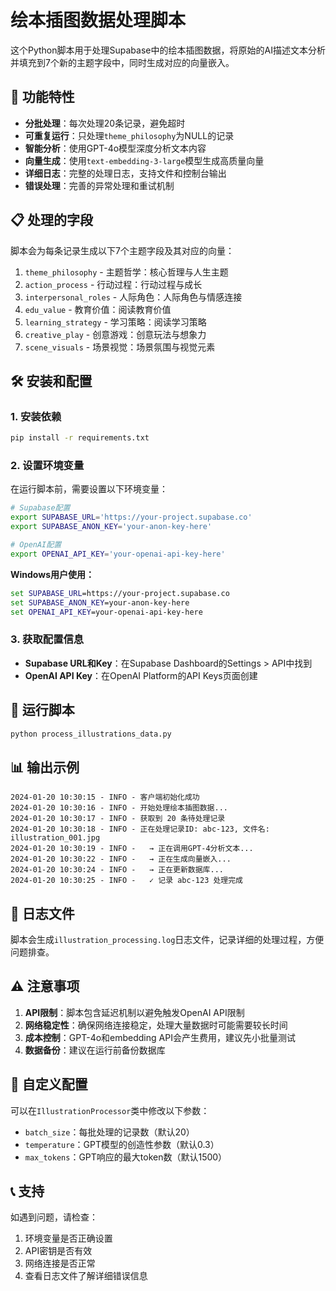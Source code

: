 # 绘本插图数据处理脚本

这个Python脚本用于处理Supabase中的绘本插图数据，将原始的AI描述文本分析并填充到7个新的主题字段中，同时生成对应的向量嵌入。

## 🚀 功能特性

- **分批处理**：每次处理20条记录，避免超时
- **可重复运行**：只处理`theme_philosophy`为NULL的记录
- **智能分析**：使用GPT-4o模型深度分析文本内容
- **向量生成**：使用`text-embedding-3-large`模型生成高质量向量
- **详细日志**：完整的处理日志，支持文件和控制台输出
- **错误处理**：完善的异常处理和重试机制

## 📋 处理的字段

脚本会为每条记录生成以下7个主题字段及其对应的向量：

1. `theme_philosophy` - 主题哲学：核心哲理与人生主题
2. `action_process` - 行动过程：行动过程与成长
3. `interpersonal_roles` - 人际角色：人际角色与情感连接
4. `edu_value` - 教育价值：阅读教育价值
5. `learning_strategy` - 学习策略：阅读学习策略
6. `creative_play` - 创意游戏：创意玩法与想象力
7. `scene_visuals` - 场景视觉：场景氛围与视觉元素

## 🛠 安装和配置

### 1. 安装依赖

```bash
pip install -r requirements.txt
```

### 2. 设置环境变量

在运行脚本前，需要设置以下环境变量：

```bash
# Supabase配置
export SUPABASE_URL='https://your-project.supabase.co'
export SUPABASE_ANON_KEY='your-anon-key-here'

# OpenAI配置  
export OPENAI_API_KEY='your-openai-api-key-here'
```

**Windows用户使用：**
```cmd
set SUPABASE_URL=https://your-project.supabase.co
set SUPABASE_ANON_KEY=your-anon-key-here
set OPENAI_API_KEY=your-openai-api-key-here
```

### 3. 获取配置信息

- **Supabase URL和Key**：在Supabase Dashboard的Settings > API中找到
- **OpenAI API Key**：在OpenAI Platform的API Keys页面创建

## 🎯 运行脚本

```bash
python process_illustrations_data.py
```

## 📊 输出示例

```
2024-01-20 10:30:15 - INFO - 客户端初始化成功
2024-01-20 10:30:16 - INFO - 开始处理绘本插图数据...
2024-01-20 10:30:17 - INFO - 获取到 20 条待处理记录
2024-01-20 10:30:18 - INFO - 正在处理记录ID: abc-123, 文件名: illustration_001.jpg
2024-01-20 10:30:19 - INFO -   → 正在调用GPT-4分析文本...
2024-01-20 10:30:22 - INFO -   → 正在生成向量嵌入...
2024-01-20 10:30:24 - INFO -   → 正在更新数据库...
2024-01-20 10:30:25 - INFO -   ✓ 记录 abc-123 处理完成
```

## 📝 日志文件

脚本会生成`illustration_processing.log`日志文件，记录详细的处理过程，方便问题排查。

## ⚠️ 注意事项

1. **API限制**：脚本包含延迟机制以避免触发OpenAI API限制
2. **网络稳定性**：确保网络连接稳定，处理大量数据时可能需要较长时间
3. **成本控制**：GPT-4o和embedding API会产生费用，建议先小批量测试
4. **数据备份**：建议在运行前备份数据库

## 🔧 自定义配置

可以在`IllustrationProcessor`类中修改以下参数：

- `batch_size`：每批处理的记录数（默认20）
- `temperature`：GPT模型的创造性参数（默认0.3）
- `max_tokens`：GPT响应的最大token数（默认1500）

## 📞 支持

如遇到问题，请检查：
1. 环境变量是否正确设置
2. API密钥是否有效
3. 网络连接是否正常
4. 查看日志文件了解详细错误信息